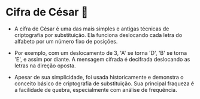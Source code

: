 # Cifra de César 🔗

* A cifra de César é uma das mais simples e antigas técnicas de criptografia por substituição. Ela funciona deslocando cada letra do alfabeto por um número fixo de posições.

- Por exemplo, com um deslocamento de 3, 'A' se torna 'D', 'B' se torna 'E', e assim por diante. A mensagem cifrada é decifrada deslocando as letras na direção oposta.

* Apesar de sua simplicidade, foi usada historicamente e demonstra o conceito básico de criptografia de substituição. Sua principal fraqueza é a facilidade de quebra, especialmente com análise de frequência.
